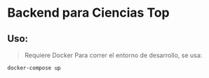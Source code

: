# Backend para Ciencias Top

## Uso:
 > Requiere Docker
Para correr el entorno de desarrollo, se usa:
```bash
docker-compose up
```

